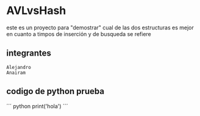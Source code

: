 # AVLvsHash
este es un proyecto para "demostrar" cual de las dos estructuras es mejor en cuanto a timpos de inserción y de busqueda se refiere

## integrantes 
    Alejandro 
    Anairam
    
## codigo de python prueba
´´´ python
print('hola')
´´´
